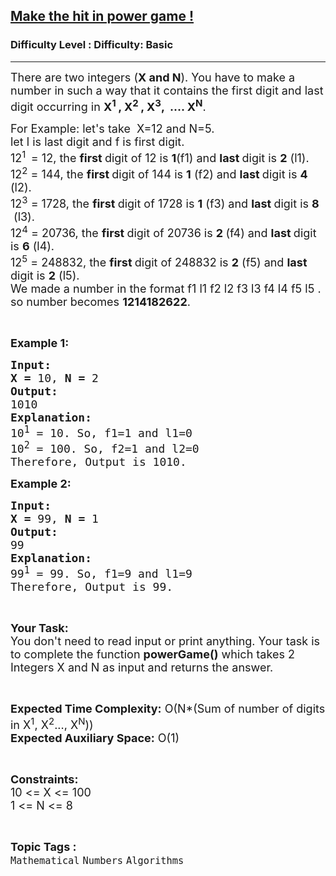 <h2><a href="https://www.geeksforgeeks.org/problems/make-the-hit-in-power-game3729/1?page=27&difficulty=Basic&status=unsolved,attempted&sortBy=accuracy">Make the hit in power game !</a></h2><h3>Difficulty Level : Difficulty: Basic</h3><hr><div class="problems_problem_content__Xm_eO"><p><span style="font-size:18px">There are two integers (<strong>X&nbsp;and N</strong>).&nbsp;You&nbsp;have to make a number in such a way&nbsp;that it contains the first digit and last digit occurring in <strong>X<sup>1&nbsp;</sup>, X<sup>2&nbsp;</sup>, X<sup>3</sup>, &nbsp;.... X<sup>N</sup></strong>.</span></p>

<p><span style="font-size:18px">For Example: let's take &nbsp;X=12&nbsp;and N=5.<br>
let l is last digit and f is first digit.<br>
12<sup>1 &nbsp;</sup>= 12, the <strong>first </strong>digit of 12 is <strong>1</strong>(f1) and <strong>last&nbsp;</strong>digit is <strong>2</strong> (l1).<br>
12<sup>2</sup>&nbsp;= 144, the <strong>first </strong>digit of 144 is <strong>1</strong> (f2) and <strong>last </strong>digit is <strong>4</strong> (l2).<br>
12<sup>3</sup>&nbsp;= 1728, the <strong>first </strong>digit of 1728&nbsp;is <strong>1</strong> (f3) and <strong>last </strong>digit is <strong>8</strong> &nbsp;(l3).<br>
12<sup>4</sup>&nbsp;= 20736, the <strong>first </strong>digit of 20736&nbsp;is <strong>2&nbsp;</strong>(f4) and <strong>last </strong>digit is <strong>6</strong> (l4).<br>
12<sup>5</sup>&nbsp;= 248832, the <strong>first </strong>digit of 248832&nbsp;is <strong>2</strong>&nbsp;(f5) and <strong>last </strong>digit is <strong>2</strong> (l5).<br>
We made a number in the format f1 l1 f2 l2 f3 l3 f4 l4 f5 l5 .<br>
so number becomes <strong>1214182622</strong>.</span></p>

<p>&nbsp;</p>

<p><span style="font-size:18px"><strong>Example 1:</strong></span></p>

<pre><span style="font-size:18px"><strong>Input:</strong></span>
<strong><span style="font-size:18px">X = </span></strong><span style="font-size:18px">10, <strong>N = </strong>2</span>
<span style="font-size:18px"><strong>Output:</strong></span>
<span style="font-size:18px">1010</span>
<span style="font-size:18px"><strong>Explanation:</strong></span>
<span style="font-size:18px">10<sup>1</sup> = 10. So, f1=1 and l1=0</span>
<span style="font-size:18px">10<sup>2</sup> = 100. So, f2=1 and l2=0</span>
<span style="font-size:18px">Therefore, Output is 1010.</span></pre>

<p><span style="font-size:18px"><strong>Example 2:</strong></span></p>

<pre><span style="font-size:18px"><strong>Input:</strong></span>
<strong><span style="font-size:18px">X = </span></strong><span style="font-size:18px">99, <strong>N = </strong>1</span>
<span style="font-size:18px"><strong>Output:</strong></span>
<span style="font-size:18px">99</span>
<span style="font-size:18px"><strong>Explanation:</strong></span>
<span style="font-size:18px">99<sup>1</sup> = 99. So, f1=9 and l1=9</span>
<span style="font-size:18px">Therefore, Output is 99.</span></pre>

<p>&nbsp;</p>

<p><span style="font-size:18px"><strong>Your Task:</strong><br>
You don't need to read input or print anything. Your task is to complete the function <strong>powerGame()</strong> which takes 2 Integers X and N as input and returns the answer.</span></p>

<p>&nbsp;</p>

<p><span style="font-size:18px"><strong>Expected Time Complexity:</strong> O(N*(Sum of number of digits in X<sup>1</sup>, X<sup>2</sup>..., X<sup>N</sup>))<br>
<strong>Expected Auxiliary Space:</strong> O(1)</span></p>

<p>&nbsp;</p>

<p><span style="font-size:18px"><strong>Constraints:</strong></span><br>
<span style="font-size:18px">10 &lt;= X &lt;= 100</span><br>
<span style="font-size:18px">1 &lt;= N &lt;= 8</span></p>
</div><br><p><span style=font-size:18px><strong>Topic Tags : </strong><br><code>Mathematical</code>&nbsp;<code>Numbers</code>&nbsp;<code>Algorithms</code>&nbsp;